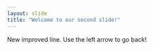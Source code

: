 ```yaml
---
layout: slide
title: "Welcome to our second slide!"
---
```

New improved line.
Use the left arrow to go back!
